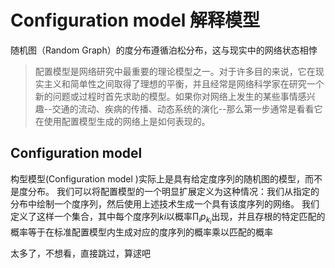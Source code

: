 # Configuration model 解释模型
随机图（Random Graph）的度分布遵循泊松分布，这与现实中的网络状态相悖
> 配置模型是网络研究中最重要的理论模型之一。对于许多目的来说，它在现实主义和简单性之间取得了理想的平衡，并且经常是网络科学家在研究一个新的问题或过程时首先求助的模型。如果你对网络上发生的某些事情感兴趣--交通的流动、疾病的传播、动态系统的演化--那么第一步通常是看看它在使用配置模型生成的网络上是如何表现的。

## Configuration model 
构型模型(Configuration model )实际上是具有给定度序列的随机图的模型，而不是度分布。
我们可以将配置模型的一个明显扩展定义为这种情况：我们从指定的分布中绘制一个度序列，然后使用上述技术生成一个具有该度序列的网络。
我们定义了这样一个集合，其中每个度序列${ki}$以概率$\prod_{i} p_{k_{i}}$出现，并且存根的特定匹配的概率等于在标准配置模型内生成对应的度序列的概率乘以匹配的概率

太多了，不想看，直接跳过，算逑吧